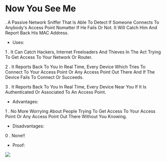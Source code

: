 # Now You See Me

. A Passive Network Sniffer That Is Able To Detect If Someone Connects To Anybody's Access Point Nomatter If He Fails Or Not. It Will Catch Him And Report Back His MAC Address.

- Uses:

1 . It Can Catch Hackers, Internet Freeloaders And Thieves In The Act Trying To Get Access To Your Network Or Router.

2 . It Reports Back To You In Real Time, Every Device Which Tries To Connect To Your Access Point Or Any Access Point Out There And If The Device Fails To Connect Or Succeeds.

3 . It Reports Back To You In Real Time, Every Device Near You If It Is Authenticated Or Associated To An Access Point.


- Advantages:

1 . No More Worrying About People Trying To Get Access To Your Access Point Or Any Access Point Out There Without You Knowing.

- Disadvantages:

0 . None!!

- Proof:

![](https://github.com/PR0PH3CY33/NowYouSeeMe/blob/main/Screenshot%20at%202021-01-22%2021-06-12.png)
